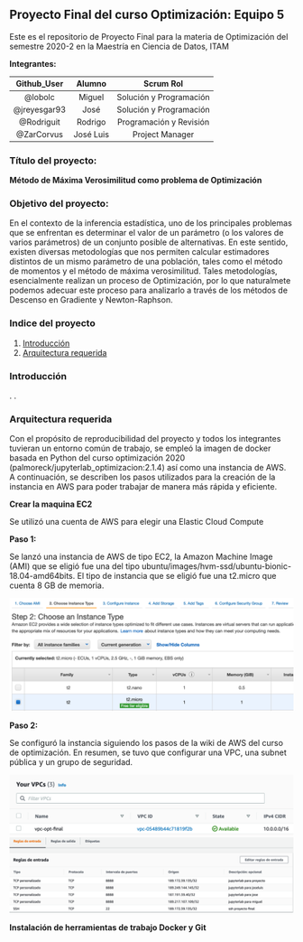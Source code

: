 ## Proyecto Final del curso Optimización: Equipo 5

Este es el repositorio de Proyecto Final para la materia de Optimización del semestre 2020-2 en la Maestría en Ciencia de Datos, ITAM

**Integrantes:**

| Github_User  | Alumno    | Scrum Rol                      |
|:------------:|:---------:|:------------------------------:|
| @lobolc      | Miguel    | Solución y Programación        |
| @jreyesgar93 | José      | Solución y Programación        |
| @Rodriguit   | Rodrigo   | Programación y Revisión        |
| @ZarCorvus   | José Luis | Project Manager                |

### Título del proyecto:


**Método de Máxima Verosimilitud como problema de Optimización**

### Objetivo del proyecto: 

En el contexto de la inferencia estadística, uno de los principales problemas que se enfrentan es determinar el valor de un parámetro (o los valores de varios parámetros) de un conjunto posible de alternativas. En este sentido, existen diversas metodologías que nos permiten calcular estimadores distintos de un mismo parámetro de una población, tales como el método de momentos y el método de máxima verosimilitud. Tales metodologías, esencialmente realizan un proceso de Optimización, por lo que naturalmete podemos adecuar este proceso para analizarlo a través de los métodos de Descenso en Gradiente y Newton-Raphson.  

### Indice del proyecto

1. [Introducción](https://github.com/Rodriguit/Proyecto-final-equipo5-opt-2020/tree/task3_computo_nube#introducci%C3%B3n)
2. [Arquitectura requerida](https://github.com/Rodriguit/Proyecto-final-equipo5-opt-2020/tree/task3_computo_nube#introducci%C3%B3n)

### Introducción
.
. 

### Arquitectura requerida 

Con el propósito de reproducibilidad del proyecto y todos los integrantes tuvieran un entorno común de trabajo, se empleó la imagen de docker basada en Python del curso optimización 2020 (palmoreck/jupyterlab_optimizacion:2.1.4) así como una instancia de AWS. A continuación, se describen los pasos utilizados para la creación de la instancia en AWS para poder trabajar de manera más rápida y eficiente.

**Crear la maquina EC2**

Se utilizó una cuenta de AWS para elegir una Elastic Cloud Compute

**Paso 1:** 

Se lanzó una instancia de AWS de tipo EC2, la Amazon Machine Image (AMI) que se eligió fue una del tipo ubuntu/images/hvm-ssd/ubuntu-bionic-18.04-amd64bits. El tipo de instancia que se eligió fue una t2.micro que cuenta 8 GB de memoria.

![Ejemplo_AMI\textwidth](https://github.com/Rodriguit/Proyecto-final-equipo5-opt-2020/blob/task3_computo_nube/images/AMI.png)

**Paso 2:** 

Se configuró la instancia siguiendo los pasos de la wiki de AWS del curso de optimización. En resumen, se tuvo que configurar una VPC, una subnet pública y un grupo de seguridad. 

![Ejemplo_vpc\textwidth](https://github.com/Rodriguit/Proyecto-final-equipo5-opt-2020/blob/task3_computo_nube/images/vpc.png)
![Ejemplo_sgp\textwidth](https://github.com/Rodriguit/Proyecto-final-equipo5-opt-2020/blob/task3_computo_nube/images/sgp.png)

**Instalación de herramientas de trabajo Docker y Git**
